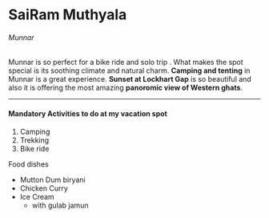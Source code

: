 # SaiRam Muthyala
###### Munnar
Munnar is so perfect for a bike ride and solo trip . What makes the spot special is its soothing climate and natural charm. **Camping and tenting** in Munnar is a great experience.  **Sunset at Lockhart Gap** is so beautiful and also it is offering the most amazing **panoromic view of Western ghats**.

********************

#### Mandatory Activities to do at my vacation spot
1. Camping
2. Trekking
3. Bike ride 

Food dishes
- Mutton Dum biryani
- Chicken Curry
- Ice Cream
     - with gulab jamun





